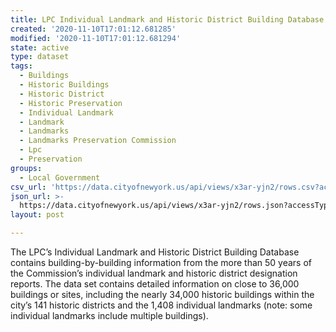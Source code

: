 ```yaml
---
title: LPC Individual Landmark and Historic District Building Database
created: '2020-11-10T17:01:12.681285'
modified: '2020-11-10T17:01:12.681294'
state: active
type: dataset
tags:
  - Buildings
  - Historic Buildings
  - Historic District
  - Historic Preservation
  - Individual Landmark
  - Landmark
  - Landmarks
  - Landmarks Preservation Commission
  - Lpc
  - Preservation
groups:
  - Local Government
csv_url: 'https://data.cityofnewyork.us/api/views/x3ar-yjn2/rows.csv?accessType=DOWNLOAD'
json_url: >-
  https://data.cityofnewyork.us/api/views/x3ar-yjn2/rows.json?accessType=DOWNLOAD
layout: post

---
```

The LPC’s Individual Landmark and Historic District Building Database contains building-by-building information from the more than 50 years of the Commission’s individual landmark and historic district designation reports. The data set contains detailed information on close to 36,000 buildings or sites, including the nearly 34,000 historic buildings within the city’s 141 historic districts and the 1,408 individual landmarks (note: some individual landmarks include multiple buildings).
